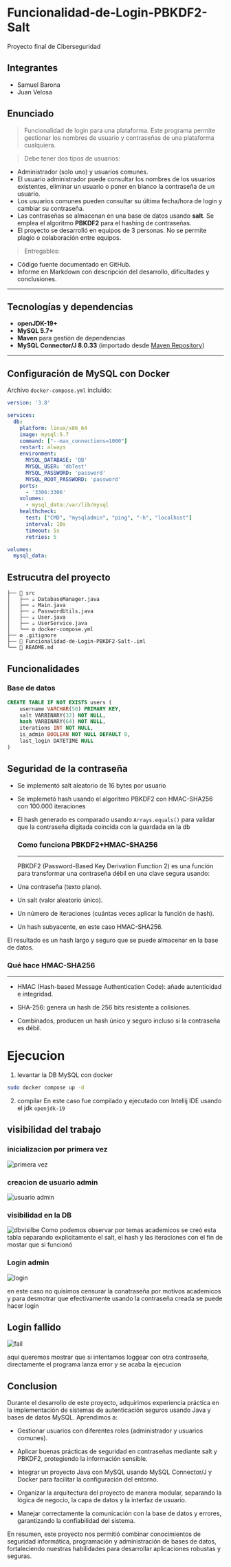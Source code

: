 # Funcionalidad-de-Login-PBKDF2-Salt
Proyecto final de Ciberseguridad

## Integrantes
- Samuel Barona
- Juan Velosa

## Enunciado
> Funcionalidad de login para una plataforma. Este programa permite gestionar los nombres de usuario y contraseñas de una plataforma cualquiera.

> Debe tener dos tipos de usuarios:

- Administrador (solo uno) y usuarios comunes.
- El usuario administrador puede consultar los nombres de los usuarios existentes, eliminar un usuario o poner en blanco la contraseña de un usuario.
- Los usuarios comunes pueden consultar su última fecha/hora de login y cambiar su contraseña.
- Las contraseñas se almacenan en una base de datos usando **salt**. Se emplea el algoritmo **PBKDF2** para el hashing de contraseñas.
- El proyecto se desarrolló en equipos de 3 personas. No se permite plagio o colaboración entre equipos.

> Entregables:
- Código fuente documentado en GitHub.
- Informe en Markdown con descripción del desarrollo, dificultades y conclusiones.

---

## Tecnologías y dependencias

- **openJDK-19+**
- **MySQL 5.7+**
- **Maven** para gestión de dependencias
- **MySQL Connector/J 8.0.33** (importado desde [Maven Repository](https://mvnrepository.com/artifact/mysql/mysql-connector-java/8.0.33))

---

## Configuración de MySQL con Docker

Archivo `docker-compose.yml` incluido:

```yaml
version: '3.8'

services:
  db:
    platform: linux/x86_64
    image: mysql:5.7
    command: ["--max_connections=1000"]
    restart: always
    environment:
      MYSQL_DATABASE: 'DB'
      MYSQL_USER: 'dbTest'
      MYSQL_PASSWORD: 'password'
      MYSQL_ROOT_PASSWORD: 'password'
    ports:
      - '3306:3306'
    volumes:
      - mysql_data:/var/lib/mysql
    healthcheck:
      test: ["CMD", "mysqladmin", "ping", "-h", "localhost"]
      interval: 10s
      timeout: 5s
      retries: 5

volumes:
  mysql_data:
```
## Estrucutra del proyecto

```
├── 📁 src
│   ├── ☕ DatabaseManager.java
│   ├── ☕ Main.java
│   ├── ☕ PasswordUtils.java
│   ├── ☕ User.java
│   ├── ☕ UserService.java
│   └── ⚙️ docker-compose.yml
├── ⚙️ .gitignore
├── 📄 Funcionalidad-de-Login-PBKDF2-Salt-.iml
└── 📝 README.md
```

## Funcionalidades
### Base de datos 
```sql
CREATE TABLE IF NOT EXISTS users (
    username VARCHAR(50) PRIMARY KEY,
    salt VARBINARY(32) NOT NULL,
    hash VARBINARY(64) NOT NULL,
    iterations INT NOT NULL,
    is_admin BOOLEAN NOT NULL DEFAULT 0,
    last_login DATETIME NULL
)

```
## Seguridad de la contraseña 
- Se implementó salt aleatorio de 16 bytes por usuario
- Se implemetó  hash usando el algoritmo PBKDF2 con HMAC-SHA256 con 100.000 iteraciones
- El hash generado es comparado usando ```Arrays.equals()``` para validar que la contraseña digitada coincida con la guardada en la db
  ### Como funciona PBKDF2+HMAC-SHA256
  ------
  PBKDF2 (Password-Based Key Derivation Function 2) es una función para transformar una contraseña débil en una clave segura usando:

- Una contraseña (texto plano).

- Un salt (valor aleatorio único).

- Un número de iteraciones (cuántas veces aplicar la función de hash).

- Un hash subyacente, en este caso HMAC-SHA256.

El resultado es un hash largo y seguro que se puede almacenar en la base de datos.


### Qué hace HMAC-SHA256
------
- HMAC (Hash-based Message Authentication Code): añade autenticidad e integridad.

- SHA-256: genera un hash de 256 bits resistente a colisiones.

- Combinados, producen un hash único y seguro incluso si la contraseña es débil.

# Ejecucion 

1. levantar la DB MySQL con docker
   
  ```bash
sudo docker compose up -d
  ```
2. compilar
   En este caso fue compilado y ejecutado con Intellij IDE usando el jdk ```openjdk-19```
## visibilidad del trabajo 
### inicializacion por primera vez

![primera vez]()

### creacion de usuario admin
![usuario admin]()

### visibilidad en la DB
![dbvisilbe]()
Como podemos observar por temas academicos se creó esta tabla separando explicitamente el salt, el hash y las iteraciones con el fin de mostar que si funcionó

### Login admin
![login]()

en este caso no quisimos censurar la conatraseña por motivos academicos y para desmotrar que efectivamente usando la contraseña creada se puede hacer login

## Login fallido

![fail]()

aqui queremos mostrar que si intentamos loggear con otra contraseña, directamente el programa lanza error y se acaba la ejecucion 


## Conclusion 

Durante el desarrollo de este proyecto, adquirimos experiencia práctica en la implementación de sistemas de autenticación seguros usando Java y bases de datos MySQL. Aprendimos a:

- Gestionar usuarios con diferentes roles (administrador y usuarios comunes).

- Aplicar buenas prácticas de seguridad en contraseñas mediante salt y PBKDF2, protegiendo la información sensible.

- Integrar un proyecto Java con MySQL usando MySQL Connector/J y Docker para facilitar la configuración del entorno.

- Organizar la arquitectura del proyecto de manera modular, separando la lógica de negocio, la capa de datos y la interfaz de usuario.

- Manejar correctamente la comunicación con la base de datos y errores, garantizando la confiabilidad del sistema.

En resumen, este proyecto nos permitió combinar conocimientos de seguridad informática, programación y administración de bases de datos, fortaleciendo nuestras habilidades para desarrollar aplicaciones robustas y seguras.
   
